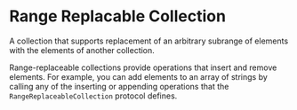 # Range Replacable Collection

A collection that supports replacement of an arbitrary subrange of elements with
the elements of another collection.

Range-replaceable collections provide operations that insert and remove
elements. For example, you can add elements to an array of strings by calling
any of the inserting or appending operations that the `RangeReplaceableCollection`
protocol defines.
